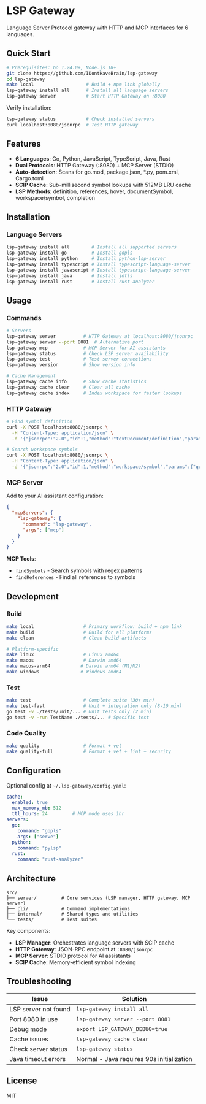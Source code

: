 # LSP Gateway

Language Server Protocol gateway with HTTP and MCP interfaces for 6 languages.

## Quick Start

```bash
# Prerequisites: Go 1.24.0+, Node.js 18+
git clone https://github.com/IDontHaveBrain/lsp-gateway
cd lsp-gateway
make local                   # Build + npm link globally
lsp-gateway install all      # Install all language servers
lsp-gateway server           # Start HTTP Gateway on :8080
```

Verify installation:
```bash
lsp-gateway status           # Check installed servers
curl localhost:8080/jsonrpc  # Test HTTP gateway
```

## Features

- **6 Languages**: Go, Python, JavaScript, TypeScript, Java, Rust
- **Dual Protocols**: HTTP Gateway (:8080) + MCP Server (STDIO)
- **Auto-detection**: Scans for go.mod, package.json, *.py, pom.xml, Cargo.toml
- **SCIP Cache**: Sub-millisecond symbol lookups with 512MB LRU cache
- **LSP Methods**: definition, references, hover, documentSymbol, workspace/symbol, completion

## Installation

### Language Servers

```bash
lsp-gateway install all        # Install all supported servers
lsp-gateway install go         # Install gopls
lsp-gateway install python     # Install python-lsp-server
lsp-gateway install typescript # Install typescript-language-server
lsp-gateway install javascript # Install typescript-language-server
lsp-gateway install java       # Install jdtls
lsp-gateway install rust       # Install rust-analyzer
```

## Usage

### Commands

```bash
# Servers
lsp-gateway server          # HTTP Gateway at localhost:8080/jsonrpc
lsp-gateway server --port 8081  # Alternative port
lsp-gateway mcp             # MCP Server for AI assistants
lsp-gateway status          # Check LSP server availability
lsp-gateway test            # Test server connections
lsp-gateway version         # Show version info

# Cache Management
lsp-gateway cache info      # Show cache statistics
lsp-gateway cache clear     # Clear all cache
lsp-gateway cache index     # Index workspace for faster lookups
```

### HTTP Gateway

```bash
# Find symbol definition
curl -X POST localhost:8080/jsonrpc \
  -H "Content-Type: application/json" \
  -d '{"jsonrpc":"2.0","id":1,"method":"textDocument/definition","params":{"textDocument":{"uri":"file:///path/to/file.go"},"position":{"line":10,"character":5}}}'

# Search workspace symbols
curl -X POST localhost:8080/jsonrpc \
  -H "Content-Type: application/json" \
  -d '{"jsonrpc":"2.0","id":1,"method":"workspace/symbol","params":{"query":"Router"}}'
```

### MCP Server

Add to your AI assistant configuration:
```json
{
  "mcpServers": {
    "lsp-gateway": {
      "command": "lsp-gateway",
      "args": ["mcp"]
    }
  }
}
```

**MCP Tools**: 
- `findSymbols` - Search symbols with regex patterns
- `findReferences` - Find all references to symbols

## Development

### Build

```bash
make local                  # Primary workflow: build + npm link
make build                  # Build for all platforms
make clean                  # Clean build artifacts

# Platform-specific
make linux                  # Linux amd64
make macos                  # Darwin amd64  
make macos-arm64           # Darwin arm64 (M1/M2)
make windows               # Windows amd64
```

### Test

```bash
make test                   # Complete suite (30+ min)
make test-fast              # Unit + integration only (8-10 min)
go test -v ./tests/unit/... # Unit tests only (2 min)
go test -v -run TestName ./tests/... # Specific test
```

### Code Quality

```bash
make quality                # Format + vet
make quality-full           # Format + vet + lint + security
```

## Configuration

Optional config at `~/.lsp-gateway/config.yaml`:
```yaml
cache:
  enabled: true
  max_memory_mb: 512
  ttl_hours: 24         # MCP mode uses 1hr
servers:
  go:
    command: "gopls"
    args: ["serve"]
  python:
    command: "pylsp"
  rust:
    command: "rust-analyzer"
```

## Architecture

```
src/
├── server/         # Core services (LSP manager, HTTP gateway, MCP server)
├── cli/            # Command implementations
├── internal/       # Shared types and utilities
└── tests/          # Test suites
```

Key components:
- **LSP Manager**: Orchestrates language servers with SCIP cache
- **HTTP Gateway**: JSON-RPC endpoint at `:8080/jsonrpc`  
- **MCP Server**: STDIO protocol for AI assistants
- **SCIP Cache**: Memory-efficient symbol indexing

## Troubleshooting

| Issue | Solution |
|-------|----------|
| LSP server not found | `lsp-gateway install all` |
| Port 8080 in use | `lsp-gateway server --port 8081` |
| Debug mode | `export LSP_GATEWAY_DEBUG=true` |
| Cache issues | `lsp-gateway cache clear` |
| Check server status | `lsp-gateway status` |
| Java timeout errors | Normal - Java requires 90s initialization |

## License

MIT